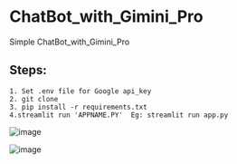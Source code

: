 # ChatBot_with_Gimini_Pro
Simple ChatBot_with_Gimini_Pro

## Steps:
```
1. Set .env file for Google api_key
2. git clone
3. pip install -r requirements.txt
4.streamlit run 'APPNAME.PY'  Eg: streamlit run app.py

```



![image](https://github.com/Praveenku32k/ChatBot_with_Gimini_Pro/assets/68581081/9ad16a84-b10e-44b4-8431-d5f9264aa88f)

![image](https://github.com/Praveenku32k/ChatBot_with_Gimini_Pro/assets/68581081/daa516e7-575d-4b15-97e0-a5c59b2f2ab6)
